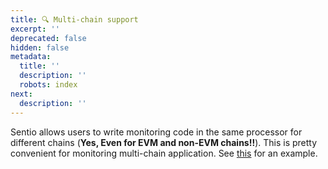 ```yaml
---
title: 🔍 Multi-chain support
excerpt: ''
deprecated: false
hidden: false
metadata:
  title: ''
  description: ''
  robots: index
next:
  description: ''
---
```

Sentio allows users to write monitoring code in the same processor for different chains (**Yes, Even for EVM and non-EVM chains!!**). This is pretty convenient for monitoring multi-chain application. See [this](https://github.com/sentioxyz/sentio-processors/tree/main/projects/pyth) for an example.